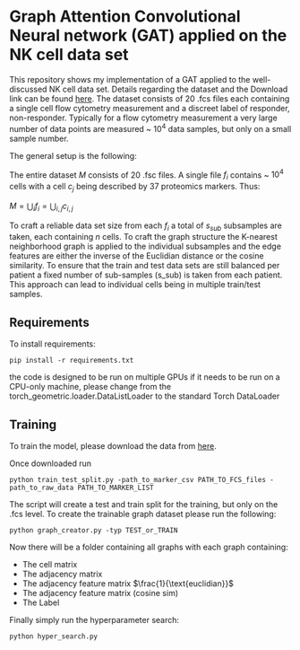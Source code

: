 # Graph Attention Convolutional Neural network (GAT) applied on the NK cell data set

This repository shows my implementation of a GAT applied to the well-discussed NK cell data set. 
Details regarding the dataset and the Download link can be found [here](https://zenodo.org/record/6780417). The dataset consists of 20 .fcs files each containing a single cell flow cytometry measurement and a discreet label of responder, non-responder. Typically for a flow cytometry measurement a very large number of data points are measured ~ $10^4$ data samples, but only on a small sample number.

The general setup is the following: 

The entire dataset $M$ consists of 20 .fsc files. A single file $f_i$ contains ~ $10^4$ cells with a cell $c_j$ being described by 37 proteomics markers. Thus:

$M = \bigcup_{i} f_i = \bigcup_{i,j} c_{i,j}$ 

To craft a reliable data set size from each $f_i$ a total of $s_{sub}$ subsamples are taken, each containing $n$ cells. To craft the graph structure the K-nearest neighborhood graph is applied to the individual subsamples and the edge features are either the inverse of the Euclidian distance or the cosine similarity. To ensure that the train and test data sets are still balanced per patient a fixed number of sub-samples (s_sub) is taken from each patient. This approach can lead to individual cells being in multiple train/test samples. 


## Requirements

To install requirements:

```setup
pip install -r requirements.txt
```
the code is designed to be run on multiple GPUs if it needs to be run on a CPU-only machine, 
please change from the torch_geometric.loader.DataListLoader to the standard Torch DataLoader 

## Training

To train the model, please download the data from [here](https://zenodo.org/record/6780417). 

Once downloaded run 
```
python train_test_split.py -path_to_marker_csv PATH_TO_FCS_files -path_to_raw_data PATH_TO_MARKER_LIST
```
The script will create a test and train split for the training, but only on the .fcs level. 
To create the trainable graph dataset please run the following:

```
python graph_creator.py -typ TEST_or_TRAIN
```
Now there will be a folder containing all graphs with each graph containing:
- The cell matrix
- The adjacency matrix
- The adjacency feature matrix $\frac{1}{\text{euclidian}}$ 
- The adjacency feature matrix (cosine sim)
- The Label

Finally simply run the hyperparameter search:

```
python hyper_search.py
```

